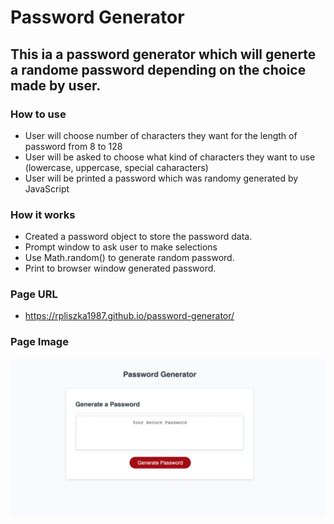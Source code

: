 # Password Generator

## This ia a password generator which will generte a randome password depending on the choice made by user.

### How to use

- User will choose number of characters they want for the length of password from 8 to 128
- User will be asked to choose what kind of characters they want to use (lowercase, uppercase, special caharacters)
- User will be printed a password which was randomy generated by JavaScript

### How it works

- Created a password object to store the password data.
- Prompt window to ask user to make selections
- Use Math.random() to generate random password.
- Print to browser window generated password.

### Page URL

- https://rpliszka1987.github.io/password-generator/

### Page Image

![Page Screenshot](./images/siteImage.png)
